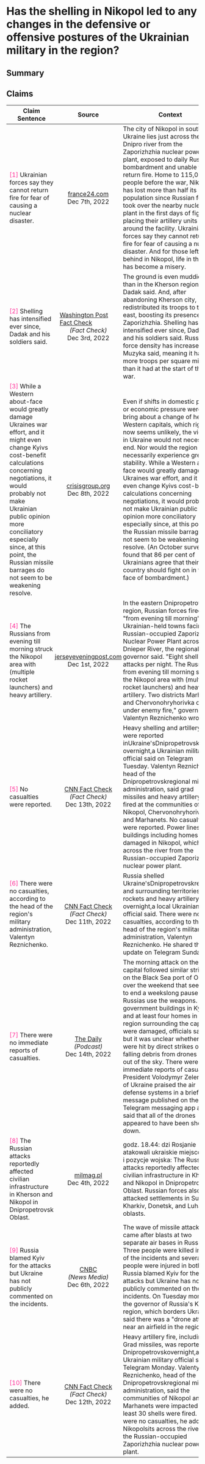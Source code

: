 # Has the shelling in Nikopol led to any changes in the defensive or offensive postures of the Ukrainian military in the region?

## Summary
<DetailSlider>
<template v-slot:less-detailed>
Ukrainian forces are constrained from returning fire on the Russian artillery units stationed around the Zaporizhzhia nuclear power plant, to avoid the risk of a nuclear disaster, despite the intensified shelling of the city of Nikopol <font color=#FF3399>[<a href="#1">1</a>]</font>. Despite the increased Russian force density and shelling in the region, there are no reported changes in the Ukrainian military's defensive or offensive postures, as they continue to endure the barrages without direct retaliation to protect the nuclear facility <font color=#FF3399>[<a href="#2">2</a>, <a href="#4">4</a>]</font>.
</template>
<template v-slot:summary>
The Ukrainian military has not returned fire against Russian forces in Nikopol due to the proximity of the Zaporizhzhia nuclear power plant and the risk of triggering a nuclear disaster, despite the area being subject to intense shelling <font color=#FF3399>[<a href="#1">1</a>]</font>. The shelling has not weakened the Ukrainian public's resolve to continue fighting, as evidenced by a survey where 86% of Ukrainians agreed that the country should fight on <font color=#FF3399>[<a href="#3">3</a>]</font>. However, the increased number of Russian troops in the Zaporizhzhia region following their withdrawal from Kherson has led to intensified shelling in the area <font color=#FF3399>[<a href="#2">2</a>]</font>. The Ukrainian-held towns in the eastern Dnipropetrovsk region, including Nikopol, have faced continuous attacks from evening till morning, yet no changes in the Ukrainian defensive or offensive postures have been explicitly reported <font color=#FF3399>[<a href="#4">4</a>, <a href="#5">5</a>]</font>.
</template>
<template v-slot:more-detailed>
The city of Nikopol, located in southern Ukraine across the Dnipro river from the Zaporizhzhia nuclear power plant, has been subjected to daily Russian bombardment. The Russian military has positioned their artillery units around the nuclear facility, which has complicated the Ukrainian military's response options. Ukrainian forces have expressed that they cannot return fire due to the risk of triggering a nuclear disaster, which has led to a significant change in their defensive posture in the region <font color=#FF3399>[<a href="#1">1</a>, <a href="#4">4</a>]</font>. As a result, the population of Nikopol has decreased by more than half since the onset of hostilities, as residents flee the constant shelling and the threat of a nuclear incident <font color=#FF3399>[<a href="#1">1</a>]</font>.<br/><br/>Despite the shelling, there have been no reports of the Ukrainian military altering their offensive posture in the area. The Ukrainian forces continue to hold their positions, enduring "from evening till morning" shelling attacks from Russian forces stationed at the Zaporizhzhia Nuclear Power Plant <font color=#FF3399>[<a href="#4">4</a>]</font>. While the region has seen an increase in Russian force density, and shelling has intensified, the Ukrainian military appears to maintain its current strategy without engaging in actions that could escalate the situation around the nuclear plant <font color=#FF3399>[<a href="#2">2</a>, <a href="#4">4</a>, <a href="#5">5</a>, <a href="#6">6</a>]</font>. Additionally, Ukrainian public opinion remains steadfast in the face of bombardment, with a survey indicating a strong resolve to continue fighting, which likely influences the military's continued defense efforts without a shift in offensive actions <font color=#FF3399>[<a href="#3">3</a>]</font>.
</template>
</DetailSlider>

## Claims
| Claim Sentence | Source | Context |
|---|---|---|
|<div style="max-width: 200px;"><span class="anchor" id="1"></span><font  color=#FF3399>[1]</font> Ukrainian forces say they cannot return fire for fear of causing a nuclear disaster.</div>|<div style="display: flex; justify-content: center; max-width: 150px; align-items: center; flex-direction: column;"><a href="" target="_blank"><ClientOnly><BiasChart bias="N/A" /></ClientOnly></a><div><a href="https://www.france24.com/en/europe/20221207-live-soldiers-among-16-dead-in-donetsk-road-crash-pro-russia-officials-say" target="_blank">france24.com</a></div><div></div><div>Dec 7th, 2022</div></div>| The city of Nikopol in southern Ukraine lies just across the Dnipro river from the Zaporizhzhia nuclear power plant, exposed to daily Russian bombardment and unable to return fire. Home to 115,000 people before the war, Nikopol has lost more than half its population since Russian forces took over the nearby nuclear plant in the first days of fighting, placing their artillery units around the facility. Ukrainian forces say they cannot return fire for fear of causing a nuclear disaster. And for those left behind in Nikopol, life in the city has become a misery.|
|<div style="max-width: 200px;"><span class="anchor" id="2"></span><font  color=#FF3399>[2]</font> Shelling has intensified ever since, Dadak and his soldiers said.</div>|<div style="display: flex; justify-content: center; max-width: 150px; align-items: center; flex-direction: column;"><a href="https://www.allsides.com/news-source/fact-checker-washington-post-media-bias" target="_blank"><ClientOnly><BiasChart bias="Lean Left" /></ClientOnly></a><div><a href="https://www.washingtonpost.com/world/2022/12/03/after-kherson-ukraines-military-ponders-new-push-south-east/" target="_blank">Washington Post Fact Check</a></div><div>*(Fact Check)*</div><div>Dec 3rd, 2022</div></div>| The ground is even muddier than in the Kherson region, Dadak said. And, after abandoning Kherson city, Russia redistributed its troops to the east, boosting its presence in Zaporizhzhia. Shelling has intensified ever since, Dadak and his soldiers said. Russias force density has increased, Muzyka said, meaning it has more troops per square mile than it had at the start of the war.|
|<div style="max-width: 200px;"><span class="anchor" id="3"></span><font  color=#FF3399>[3]</font> While a Western about-face would greatly damage Ukraines war effort, and it might even change Kyivs cost-benefit calculations concerning negotiations, it would probably not make Ukrainian public opinion more conciliatory especially since, at this point, the Russian missile barrages do not seem to be weakening resolve.</div>|<div style="display: flex; justify-content: center; max-width: 150px; align-items: center; flex-direction: column;"><a href="" target="_blank"><ClientOnly><BiasChart bias="N/A" /></ClientOnly></a><div><a href="https://www.crisisgroup.org/europe-central-asia/eastern-europe/ukraine/b96-answering-four-hard-questions-about-russias-war-ukraine" target="_blank">crisisgroup.org</a></div><div></div><div>Dec 8th, 2022</div></div>| Even if shifts in domestic politics or economic pressure were to bring about a change of heart in Western capitals, which right now seems unlikely, the violence in Ukraine would not necessarily end. Nor would the region necessarily experience greater stability. While a Western about-face would greatly damage Ukraines war effort, and it might even change Kyivs cost-benefit calculations concerning negotiations, it would probably not make Ukrainian public opinion more conciliatory especially since, at this point, the Russian missile barrages do not seem to be weakening resolve. (An October survey found that 86 per cent of Ukrainians agree that their country should fight on in the face of bombardment.)|
|<div style="max-width: 200px;"><span class="anchor" id="4"></span><font  color=#FF3399>[4]</font> The Russians from evening till morning struck the Nikopol area with (multiple rocket launchers) and heavy artillery.</div>|<div style="display: flex; justify-content: center; max-width: 150px; align-items: center; flex-direction: column;"><a href="" target="_blank"><ClientOnly><BiasChart bias="N/A" /></ClientOnly></a><div><a href="https://jerseyeveningpost.com/morenews/worldnews/2022/12/01/russian-shelling-cuts-off-power-again-in-liberated-city-of-kherson/" target="_blank">jerseyeveningpost.com</a></div><div></div><div>Dec 1st, 2022</div></div>| In the eastern Dnipropetrovsk region, Russian forces fired "from evening till morning" at Ukrainian-held towns facing the Russian-occupied Zaporizhzhia Nuclear Power Plant across the Dnieper River, the regional governor said. "Eight shelling attacks per night. The Russians from evening till morning struck the Nikopol area with (multiple rocket launchers) and heavy artillery. Two districts Marhanets and Chervonohryhorivka came under enemy fire," governor Valentyn Reznichenko wrote.|
|<div style="max-width: 200px;"><span class="anchor" id="5"></span><font  color=#FF3399>[5]</font> No casualties were reported.</div>|<div style="display: flex; justify-content: center; max-width: 150px; align-items: center; flex-direction: column;"><a href="https://www.allsides.com/news-source/facts-first-cnn-media-bias" target="_blank"><ClientOnly><BiasChart bias="Left" /></ClientOnly></a><div><a href="https://www.cnn.com/europe/live-news/russia-ukraine-war-news-12-13-22/h_864ec4c673acb12b87c0c2b33449d0d2" target="_blank">CNN Fact Check</a></div><div>*(Fact Check)*</div><div>Dec 13th, 2022</div></div>| Heavy shelling and artillery fire were reported inUkraine'sDnipropetrovskregion overnight,a Ukrainian military official said on Telegram Tuesday. Valentyn Reznichenko, head of the Dnipropetrovskregional military administration, said grad missiles and heavy artillery were fired at the communities of Nikopol, Chervonohryhorivka and Marhanets. No casualties were reported. Power lines and buildings including homes were damaged in Nikopol, which sits across the river from the Russian-occupied Zaporizhzhia nuclear power plant.|
|<div style="max-width: 200px;"><span class="anchor" id="6"></span><font  color=#FF3399>[6]</font> There were no casualties, according to the head of the region's military administration, Valentyn Reznichenko.</div>|<div style="display: flex; justify-content: center; max-width: 150px; align-items: center; flex-direction: column;"><a href="https://www.allsides.com/news-source/facts-first-cnn-media-bias" target="_blank"><ClientOnly><BiasChart bias="Left" /></ClientOnly></a><div><a href="https://www.cnn.com/europe/live-news/russia-ukraine-war-news-12-11-22/h_f9811c6747dde776d54052137d687a20" target="_blank">CNN Fact Check</a></div><div>*(Fact Check)*</div><div>Dec 11th, 2022</div></div>| Russia shelled Ukraine'sDnipropetrovskregion and surrounding territories with rockets and heavy artillery overnight,a local Ukrainian official said. There were no casualties, according to the head of the region's military administration, Valentyn Reznichenko. He shared the update on Telegram Sunday.|
|<div style="max-width: 200px;"><span class="anchor" id="7"></span><font  color=#FF3399>[7]</font> There were no immediate reports of casualties.</div>|<div style="display: flex; justify-content: center; max-width: 150px; align-items: center; flex-direction: column;"><a href="https://www.allsides.com/news-source/daily-media-bias" target="_blank"><ClientOnly><BiasChart bias="Lean Left" /></ClientOnly></a><div><a href="https://www.nytimes.com/live/2022/12/14/world/russia-ukraine-news" target="_blank">The Daily </a></div><div>*(Podcast)*</div><div>Dec 14th, 2022</div></div>| The morning attack on the capital followed similar strikes on the Black Sea port of Odesa over the weekend that seemed to end a weekslong pause in Russias use the weapons. Two government buildings in Kyiv and at least four homes in the region surrounding the capital were damaged, officials said, but it was unclear whether they were hit by direct strikes or falling debris from drones shot out of the sky. There were no immediate reports of casualties. President Volodymyr Zelensky of Ukraine praised the air defense systems in a brief video message published on the Telegram messaging app and said that all of the drones appeared to have been shot down.|
|<div style="max-width: 200px;"><span class="anchor" id="8"></span><font  color=#FF3399>[8]</font> The Russian attacks reportedly affected civilian infrastructure in Kherson and Nikopol in Dnipropetrovsk Oblast.</div>|<div style="display: flex; justify-content: center; max-width: 150px; align-items: center; flex-direction: column;"><a href="" target="_blank"><ClientOnly><BiasChart bias="N/A" /></ClientOnly></a><div><a href="https://milmag.pl/atak-rosji-na-ukraine-dzien-dwiescie-osiemdziesiaty-czwarty/" target="_blank">milmag.pl</a></div><div></div><div>Dec 4th, 2022</div></div>| godz. 18.44: dzi Rosjanie atakowali ukraiskie miejscowoci i pozycje wojska: The Russian attacks reportedly affected civilian infrastructure in Kherson and Nikopol in Dnipropetrovsk Oblast. Russian forces also attacked settlements in Sumy, Kharkiv, Donetsk, and Luhansk oblasts.|
|<div style="max-width: 200px;"><span class="anchor" id="9"></span><font  color=#FF3399>[9]</font> Russia blamed Kyiv for the attacks but Ukraine has not publicly commented on the incidents.</div>|<div style="display: flex; justify-content: center; max-width: 150px; align-items: center; flex-direction: column;"><a href="https://www.allsides.com/news-source/cnbc" target="_blank"><ClientOnly><BiasChart bias="Center" /></ClientOnly></a><div><a href="https://www.cnbc.com/2022/12/06/russia-ukraine-live-updates.html" target="_blank">CNBC</a></div><div>*(News Media)*</div><div>Dec 6th, 2022</div></div>| The wave of missile attacks came after blasts at two separate air bases in Russia. Three people were killed in one of the incidents and several people were injured in both. Russia blamed Kyiv for the attacks but Ukraine has not publicly commented on the incidents. On Tuesday morning, the governor of Russia's Kursk region, which borders Ukraine, said there was a "drone attack" near an airfield in the region.|
|<div style="max-width: 200px;"><span class="anchor" id="10"></span><font  color=#FF3399>[10]</font> There were no casualties, he added.</div>|<div style="display: flex; justify-content: center; max-width: 150px; align-items: center; flex-direction: column;"><a href="https://www.allsides.com/news-source/facts-first-cnn-media-bias" target="_blank"><ClientOnly><BiasChart bias="Left" /></ClientOnly></a><div><a href="https://www.cnn.com/europe/live-news/russia-ukraine-war-news-12-12-22/h_8855e97fa3acf9bb4ee546585b2db628" target="_blank">CNN Fact Check</a></div><div>*(Fact Check)*</div><div>Dec 12th, 2022</div></div>| Heavy artillery fire, including Grad missiles, was reported in Dnipropetrovskovernight,a Ukrainian military official said on Telegram Monday. Valentyn Reznichenko, head of the Dnipropetrovskregional military administration, said the communities of Nikopol and Marhanets were impacted and at least 30 shells were fired. There were no casualties, he added. Nikopolsits across the river from the Russian-occupied Zaporizhzhia nuclear power plant.|
